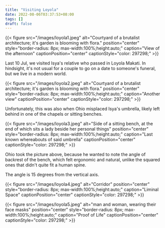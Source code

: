 ```yaml
---
title: "Visiting Loyola"
date: 2022-08-06T03:37:53+08:00
tags: []
draft: false
---
```


{{< figure src="/images/loyola1.jpeg" alt="Courtyard of a brutalist architecture; it's garden is blooming with flora." position="center" style="border-radius: 8px; max-width:100%;height:auto;" caption="View of the afternoon" captionPosition="center" captionStyle="color: 297298;" >}}

Last 10 Jul, we visited Isya's relative who passed in Loyola Makati.
In hindsight, 
it's not usual for a couple to go on a date to someone's funeral,
but we live in a modern world.

{{< figure src="/images/loyola2.jpeg" alt="Courtyard of a brutalist architecture; it's garden is blooming with flora." position="center" style="border-radius: 8px; max-width:100%;height:auto;" caption="Another view" captionPosition="center" captionStyle="color: 297298;" >}}

Unfortunately, this was also when Ohio misplaced Isya's umbrella,
likely left behind in one of the chapels or sitting benches.


{{< figure src="/images/loyola3.jpeg" alt="Side of a sitting bench, at the end of which sits a lady beside her personal things" position="center" style="border-radius: 8px; max-width:100%;height:auto;" caption="Last known whereabouts of said umbrella" captionPosition="center" captionStyle="color: 297298;" >}}

Ohio took the picture above,
because he wanted to note the angle of backrest of the bench,
which felt ergonomic and natural,
unlike the squared ones that didn't quite fit a human spine.

The angle is 15 degrees from the vertical axis.

{{< figure src="/images/loyola4.jpeg" alt="Corridor" position="center" style="border-radius: 8px; max-width:100%;height:auto;" caption="Liminal Space" captionPosition="center" captionStyle="color: 297298;" >}}

{{< figure src="/images/loyola5.jpeg" alt="man and woman, wearing their face masks" position="center" style="border-radius: 8px; max-width:100%;height:auto;" caption="Proof of Life" captionPosition="center" captionStyle="color: 297298;" >}}
